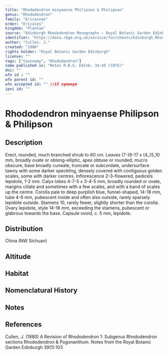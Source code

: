```yaml
---
title: "Rhododendron minyaense Philipson & Philipson"
genus: "Rhododendron"
family: "Ericaceae"
order: "Ericales"
kingdom: "Plantae"
source: "Edinburgh Rhododendron Monographs – Royal Botanic Garden Edinburgh"
identifier: "https://data.rbge.org.uk/service/factsheets/Edinburgh_Rhododendron_Monographs.xhtml"
author: "Cullen, J."
created: "1980"
rights holder: "Royal Botanic Garden Edinburgh"
license: ""
tags: ["taxonomy", "Rhododendron"]
name published in: "Notes R.B.G. Edinb. 34:45 (1975)"
doi: ""
wfo id : ""
wfo parent id: ""
wfo accepted id: "" //if synonym                      
ipni id: ""
---
```


                       

# Rhododendron minyaense Philipson & Philipson

## Description
Erect, rounded, much branched shrub to 60 cm. Leaves (7-)9-17 x (4_)5_10 mm, broadly ovate or oblong-elliptic, apex obtuse or rounded, mucro obscure, base broadly cuneate, truncate or subcordate, undersurface tawny with some darker speckling, densely covered with contiguous golden scales, some with darker centres. Inflorescence 2-3-flowered, pedicels lepidote, 1-2 mm. Calyx lobes 4-7-5 x 3-4-5 mm, broadly rounded or ovate, margins ciliate and sometimes with a few scales, and with a band of scales up the centre. Corolla pale to deep purplish blue, funnel-shaped, 14-18 mm, tube 4-6 mm, pubescent inside and often also outside, rarely sparsely lepidote outside. Stamens 10, rarely fewer, slightly shorter than the corolla. Ovary lepidote, style 14-16 mm, exceeding the stamens, pubescent or glabrous towards the base. Capsule ovoid, c. 5 mm, lepidote.

## Distribution
China (NW Sichuan)

## Altitude


## Habitat


## Nomenclatural History

                       
## Notes


## References

Cullen, J. (1980) A Revision of Rhododendron 1: Subgenus Rhododendron sections Rhododendron & Pogonanthum. Notes from the Royal Botanic Garden Edinburgh 39(1):103

